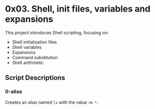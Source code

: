 # 0x03. Shell, init files, variables and expansions

This project introduces Shell scripting, focusing on:

- Shell initialization files
- Shell variables
- Expansions
- Command substitution
- Shell arithmetic

## Script Descriptions

### 0-alias
Creates an alias named `ls` with the value `rm *`.


